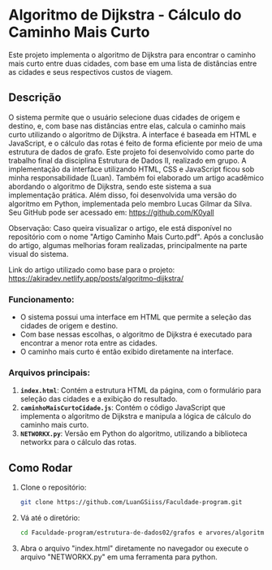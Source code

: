 # Algoritmo de Dijkstra - Cálculo do Caminho Mais Curto

Este projeto implementa o algoritmo de Dijkstra para encontrar o caminho mais curto entre duas cidades, com base em uma lista de distâncias entre as cidades e seus respectivos custos de viagem.

## Descrição

O sistema permite que o usuário selecione duas cidades de origem e destino, e, com base nas distâncias entre elas, calcula o caminho mais curto utilizando o algoritmo de Dijkstra. A interface é baseada em HTML e JavaScript, e o cálculo das rotas é feito de forma eficiente por meio de uma estrutura de dados de grafo.
Este projeto foi desenvolvido como parte do trabalho final da disciplina Estrutura de Dados II, realizado em grupo. A implementação da interface utilizando HTML, CSS e JavaScript ficou sob minha responsabilidade (Luan). Também foi elaborado um artigo acadêmico abordando o algoritmo de Dijkstra, sendo este sistema a sua implementação prática.
Além disso, foi desenvolvida uma versão do algoritmo em Python, implementada pelo membro Lucas Gilmar da Silva. Seu GitHub pode ser acessado em: https://github.com/K0yall

Observação:
Caso queira visualizar o artigo, ele está disponível no repositório com o nome "Artigo Caminho Mais Curto.pdf".
Após a conclusão do artigo, algumas melhorias foram realizadas, principalmente na parte visual do sistema.

Link do artigo utilizado como base para o projeto:
https://akiradev.netlify.app/posts/algoritmo-dijkstra/

### Funcionamento:

- O sistema possui uma interface em HTML que permite a seleção das cidades de origem e destino.
- Com base nessas escolhas, o algoritmo de Dijkstra é executado para encontrar a menor rota entre as cidades.
- O caminho mais curto é então exibido diretamente na interface.

### Arquivos principais:

1. **`index.html`**: Contém a estrutura HTML da página, com o formulário para seleção das cidades e a exibição do resultado.
2. **`caminhoMaisCurtoCidade.js`**: Contém o código JavaScript que implementa o algoritmo de Dijkstra e manipula a lógica de cálculo do caminho mais curto.
3. **`NETWORKX.py`**: Versão em Python do algoritmo, utilizando a biblioteca networkx para o cálculo das rotas.

## Como Rodar

1. Clone o repositório:

   ```bash
   git clone https://github.com/LuanGSiiss/Faculdade-program.git

2. Vá até o diretório:

    ```bash
   cd Faculdade-program/estrutura-de-dados02/grafos e arvores/algoritmoDijkstra

3. Abra o arquivo "index.html" diretamente no navegador ou execute o arquivo "NETWORKX.py" em uma ferramenta para python.


